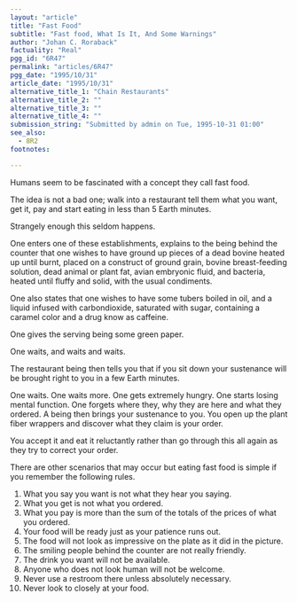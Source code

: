 ```yaml
---
layout: "article"
title: "Fast Food"
subtitle: "Fast food, What Is It, And Some Warnings"
author: "Johan C. Roraback"
factuality: "Real"
pgg_id: "6R47"
permalink: "articles/6R47"
pgg_date: "1995/10/31"
article_date: "1995/10/31"
alternative_title_1: "Chain Restaurants"
alternative_title_2: ""
alternative_title_3: ""
alternative_title_4: ""
submission_string: "Submitted by admin on Tue, 1995-10-31 01:00"
see_also:
  - 8R2
footnotes: 

---
```

<div>
<p>Humans seem to be fascinated with a concept they call fast food.</p>
<p>The idea is not a bad one; walk into a restaurant tell them what you want, get it, pay and start eating in less than 5 Earth minutes.</p>
<p>Strangely enough this seldom happens.</p>
<p>One enters one of these establishments, explains to the being behind the counter that one wishes to have ground up pieces of a dead bovine heated up until burnt, placed on a construct of ground grain, bovine breast-feeding solution, dead animal or plant fat, avian embryonic fluid, and bacteria, heated until fluffy and solid, with the usual condiments.</p>
<p>One also states that one wishes to have some tubers boiled in oil, and a liquid infused with carbondioxide, saturated with sugar, containing a caramel color and a drug know as caffeine.</p>
<p>One gives the serving being some green paper.</p>
<p>One waits, and waits and waits.</p>
<p>The restaurant being then tells you that if you sit down your sustenance will be brought right to you in a few Earth minutes.</p>
<p>One waits. One waits more. One gets extremely hungry. One starts losing mental function. One forgets where they, why they are here and what they ordered. A being then brings your sustenance to you. You open up the plant fiber wrappers and discover what they claim is your order.</p>
<p>You accept it and eat it reluctantly rather than go through this all again as they try to correct your order.</p>
<p>There are other scenarios that may occur but eating fast food is simple if you remember the following rules.</p>
<ol>
<li value="1">What you say you want is not what they hear you saying.</li>
<li value="2">What you get is not what you ordered.</li>
<li value="3">What you pay is more than the sum of the totals of the prices of what you ordered.</li>
<li value="4">Your food will be ready just as your patience runs out.</li>
<li value="5">The food will not look as impressive on the plate as it did in the picture.</li>
<li value="6">The smiling people behind the counter are not really friendly.</li>
<li value="7">The drink you want will not be available.</li>
<li value="8">Anyone who does not look human will not be welcome.</li>
<li value="9">Never use a restroom there unless absolutely necessary.</li>
<li value="10">Never look to closely at your food.</li>
</ol>
</div>
